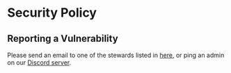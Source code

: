 # Security Policy

## Reporting a Vulnerability

Please send an email to one of the stewards listed in [here](https://github.com/yarnpkg/berry/blob/master/GOVERNANCE.md#current-members), or ping an admin on our [Discord server](https://discord.gg/yarnpkg).
